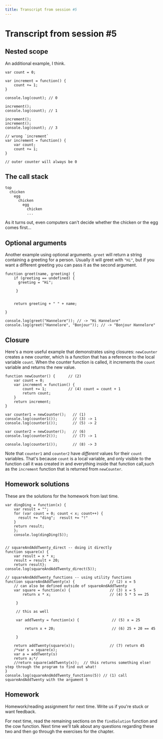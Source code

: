 ```yaml
---
title: Transcript from session #5
---
```


# Transcript from session #5

## Nested scope

An additional example, I think.

	var count = 0;
	
	var increment = function() {
	    count += 1;
	}
	
	console.log(count); // 0
	
	increment();
	console.log(count); // 1
	
	increment();
	increment();
	console.log(count); // 3
	
	// wrong `increment`
	var increment = function() {
	    var count;
	    count += 1;
	}
	
	// outer counter will always be 0

## The call stack

	top
	  chicken
	    egg
	      chicken
	        egg
	          chicken
	          ...

As it turns out, even computers can't decide whether the
chicken or the egg comes first...

## Optional arguments

Another example using optional arguments.  `greet` will return
a string containing a greeting for a person.  Usually it will
greet with `"Hi"`, but if you want a different greeting you can
pass it as the second argument.

	function greet(name, greeting) {
	    if (greeting == undefined) {
	      greeting = "Hi";
	
	     }
	
	
	    return greeting + " " + name;
	
	}
	
	console.log(greet("Hannelore")); // -> "Hi Hannelore"
	console.log(greet("Hannelore", "Bonjour")); // -> "Bonjour Hannelore"

## Closure

Here's a more useful example that demonstrates using closures:
`newCounter` creates a new counter, which is a function that has
a reference to the local variable `count`.  When the counter
function is called, it increments the `count` variable and
returns the new value.

	function newCounter() {      // (2)
	    var count = 0;
	    var increment = function() {
	        count += 1;          // (4) count = count + 1
	        return count;
	    }
	    return increment;
	}
	
	var counter1 = newCounter();   // (1)
	console.log(counter1());       // (3) -> 1
	console.log(counter1());       // (5) -> 2
	
	var counter2 = newCounter();   // (6)
	console.log(counter2());       // (7) -> 1
	
	console.log(counter1());       // (8) -> 3

Note that `counter1` and `counter2` have *different* values
for their `count` variables.  That's because `count` is a
local variable, and only visible to the function call it was
created in and everything inside that function call,such as
the `increment` function that is returned from `newCounter`.

## Homework solutions

These are the solutions for the homework from last time.

	var dingDing = function(x) {
	    var result = "";
	    for (var count = 0; count < x; count++) {
	      result += "ding";  result += "!"
	    }
	    return result;   
	    };
	    console.log(dingDing(5));
	
	
	// squareAndAddTwenty_direct -- doing it directly
	function square(x) { 
	    var result = x * x;  
	    result = result + 20; 
	    return result}; 
	console.log(squareAndAddTwenty_direct(5));
	
	// squareAndAddTwenty_functions -- using utility functions
	function squareAndAddTwenty(x) {                // (2) x = 5
	    // can also be defined outside of squareAndAddTwenty
	    var square = function(x) {                  // (3) x = 5
	        return x * x;                           // (4) 5 * 5 == 25
	
	     }
	
	     // this as well
	
	     var addTwenty = function(x) {               // (5) x = 25
	
	         return x + 20;                          // (6) 25 + 20 == 45
	
	     }
	
	    return addTwenty(square(x));                // (7) return 45
	    /*var s = square(x);
	    var a = addTwenty(s)
	    return a;*/
	    //return square(addTwenty(x));  // this returns something else!  step through the program to find out what!
	}
	console.log(squareAndAddTwenty_functions(5)) // (1) call squareAndAddTwenty with the argument 5


## Homework

Homework/reading assignment for next time.  Write us if you're stuck or
want feedback.

For next time, read the remaining sections on the `findSolution` function
and the cow function.  Next time we'll talk about any questions regarding
these two and then go through the exercises for the chapter.
